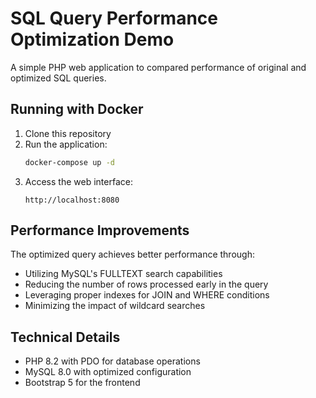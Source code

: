 # SQL Query Performance Optimization Demo

A simple PHP web application to compared performance of original and optimized SQL queries.

## Running with Docker

1. Clone this repository
2. Run the application:
   ```bash
   docker-compose up -d
   ```
3. Access the web interface:
   ```
   http://localhost:8080
   ```

## Performance Improvements

The optimized query achieves better performance through:
- Utilizing MySQL's FULLTEXT search capabilities
- Reducing the number of rows processed early in the query
- Leveraging proper indexes for JOIN and WHERE conditions
- Minimizing the impact of wildcard searches

## Technical Details

- PHP 8.2 with PDO for database operations
- MySQL 8.0 with optimized configuration
- Bootstrap 5 for the frontend
